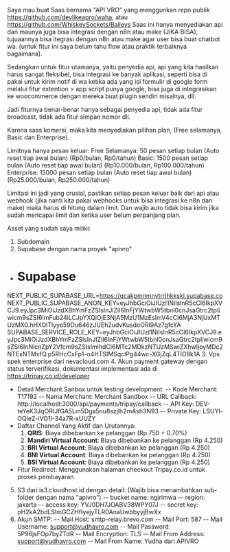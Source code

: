 Saya mau buat Saas bernama "API VRO" yang menggunkan repo publik https://github.com/devlikeapro/waha, atau https://github.com/WhiskeySockets/Baileys 
Saas ini hanya menyediakan api dan maunya juga bisa integrasi dengan n8n atau make (JIKA BISA), tujuaannya bisa itegrasi dengan n8n atau make agar user bisa buat chatbot wa. (untuk fitur ini saya belum tahu flow atau praktik terbaiknya bagaimana).

Sedangkan untuk fitur utamanya, yaitu penyedia api, api yang kita hasilkan harus sangat fleksibel, bisa integrasi ke banyak aplikasi, seperti bisa di pakai untuk kirim notif di wa ketika ada yang isi formulir di google form melalui fitur extention > app script punya google, bisa juga di integrasikan ke woocommerce dengan mereka buat plugin sendiri misalnya, dll.

Jadi fiturnya benar-benar hanya sebagai penyedia api, tidak ada fitur broadcast, tidak ada fitur simpan nomor dll.

Karena saas komersi, maka kita menyediakan pilihan plan, (Free selamanya, Basic dan Enterprise).

Limitnya hanya pesan keluar:
Free Selamanya: 50 pesan setiap bulan (Auto reset tiap awal bulan) (Rp0/bulan, Rp0/tahun)
Basic: 1500 pesan setiap bulan (Auto reset tiap awal bulan) (Rp10.000/bulan, Rp100.000/tahun)
Enterprise: 15000 pesan setiap bulan (Auto reset tiap awal bulan) (Rp25.000/bulan, Rp250.000/tahun)

Limitasi ini jadi yang crusial, pastikan setiap pesan keluar baik dari api atau webhook (jika nanti kita pakai webhooks untuk bisa integrasi ke n8n dan make) maka harus di hitung dalam limit. Dan wajib auto tidak bisa kirim jika sudah mencapai limit dan ketika user belum perpanjang plan.

Asset yang sudah saya miliki:
1. Subdomain
2. Supabase dengan nama proyek "apivro"
- # Supabase
NEXT_PUBLIC_SUPABASE_URL=https://qcakpmnmnytrrlhkkski.supabase.co
NEXT_PUBLIC_SUPABASE_ANON_KEY=eyJhbGciOiJIUzI1NiIsInR5cCI6IkpXVCJ9.eyJpc3MiOiJzdXBhYmFzZSIsInJlZiI6InFjYWtwbW5tbnl0cnJsaGtrc2tpIiwicm9sZSI6ImFub24iLCJpYXQiOjE3NjA5MzU1MzEsImV4cCI6MjA3NjUxMTUzMX0.hHXOlTlyye59Du646zJUEh2udvKusdoORl9Az7gfcYA
SUPABASE_SERVICE_ROLE_KEY=eyJhbGciOiJIUzI1NiIsInR5cCI6IkpXVCJ9.eyJpc3MiOiJzdXBhYmFzZSIsInJlZiI6InFjYWtwbW5tbnl0cnJsaGtrc2tpIiwicm9sZSI6InNlcnZpY2Vfcm9sZSIsImlhdCI6MTc2MDkzNTUzMSwiZXhwIjoyMDc2NTExNTMxfQ.p5RHcCxFp1-o4HTSIMSqclPg44wc-XGjZqL4TlO8k1A
3. Vps spek enterprise dari nevacloud.com
4. Akun payment gateway dengan status terverifikasi, dokumentasi implementasi ada di https://tripay.co.id/developer
- Detail Merchant Sanbox untuk testing development:
-- Kode Merchant: T17192
-- Nama Merchant: Merchant Sandbox
-- URL Callback: http://localhost:3000/api/payments/tripay/callback
-- API Key: DEV-teYeK3JqORIJfGA5Lm5Dga5nu8szjlh2mAsh3N93
-- Private Key: LSUYl-OQie2-iVO1I-34a7R-xUUZY
- Daftar Channel Yang Aktif dan Urutannya:
  1. **QRIS**: Biaya dibebankan ke pelanggan (Rp 750 + 0.70%)
  2. **Mandiri Virtual Account**: Biaya dibebankan ke pelanggan (Rp 4.250)
  3. **BRI Virtual Account**: Biaya dibebankan ke pelanggan (Rp 4.250)
  4. **BNI Virtual Account**: Biaya dibebankan ke pelanggan (Rp 4.250)
  5. **BSI Virtual Account**: Biaya dibebankan ke pelanggan (Rp 4.250)
- Fitur Redirect: Menggunakan halaman checkout Tripay.co.id untuk proses pembayaran
5. S3 dari is3.cloudhost.id dengan detail: (Wajib bisa menambahkan sub-folder dengan nama "apivro")
-- bucket name: ngirimwa
-- region: jakarta
-- access key: YVJ0DH7JOABV38WPY07J
-- secret key: pH2kA2bdLSlmGCZHfIyejyTLR0AnaUwbbyyjBwXx
6. Akun SMTP:
-- Mail Host: smtp-relay.brevo.com
-- Mail Port: 587
-- Mail Username: support@yudhavro.com
-- Mail Password: 5P96jsFOp7byZTdR
-- Mail Encryption: TLS
-- Mail From Address: support@yudhavro.com
-- Mail From Name: Yudha dari APIVRO